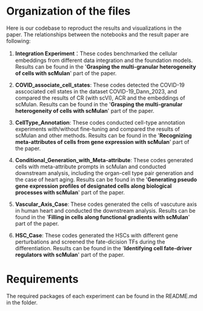 # Organization of the files
Here is our codebase to reproduct the results and visualizations in the paper. The relationships between the notebooks and the result paper are following:

1. **Integration Experiment**：These codes benchmarked  the cellular embeddings from different data integration and the foundation models. Results can be found in the '**Grasping the multi-granular heterogeneity of cells with scMulan**' part of the paper.

2. **COVID_associate_cell_states**: These codes detected the COVID-19 asscociated cell states in the dataset COVID-19_Dann_2023, and compared the results of CR (with scVI), ACR and the embeddings of scMulan. Results can be found in the '**Grasping the multi-granular heterogeneity of cells with scMulan**' part of the paper.

3. **CellType_Annotation**: These codes conducted cell-type annotation experiments with/without fine-tuning and compared the results of scMulan and other methods. Results can be found in the '**Recognizing meta-attributes of cells from gene expression with scMulan**' part of the paper.

4. **Conditional_Generation_with_Meta-attribute**: These codes generated cells with meta-attribute prompts in scMulan and conducted downstream analysis, including the organ-cell type pair generation and the case of heart aging. Results can be found in the '**Generating pseudo gene expression profiles of designated cells along biological processes with scMulan**' part of the paper.

5. **Vascular_Axis_Case**: These codes generated the cells of vascuture axis in human heart and conducted the downstream analysis. Results can be found in the '**Filling in cells along functional gradients with scMulan**' part of the paper.

6. **HSC_Case**: These codes generated the HSCs with different gene perturbations and screened the fate-dicision TFs during the differentiation. Results can be found in the '**Identifying cell fate-driver regulators with scMulan**' part of the paper.

# Requirements
The required packages of each experiment can be found in the README.md in the folder.

